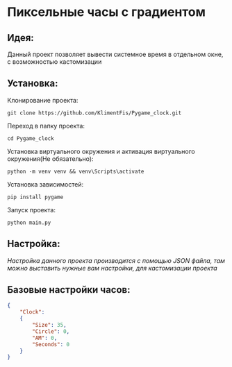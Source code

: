 # Пиксельные часы с градиентом
## Идея:
Данный проект позволяет вывести системное время в отдельном окне, с возможностью кастомизации

## Установка:
Клонирование проекта:
``` shell
git clone https://github.com/KlimentFis/Pygame_clock.git
```
Переход в папку проекта:
``` shell
cd Pygame_clock
```
Установка виртуального окружения и активация виртуального окружения(Не обязательно):
``` shell
python -m venv venv && venv\Scripts\activate
```
Установка зависимостей:
``` shell
pip install pygame
```
Запуск проекта:
``` shell
python main.py
```

## Настройка:
*Настройка данного проекта производится с помощью JSON файла, там можно выставить нужные вам настройки, для кастомизации проекта*

## Базовые настройки часов:
```json
{
    "Clock":
    {
        "Size": 35,
        "Circle": 0,
        "AM": 0,
        "Seconds": 0
    }
}
```